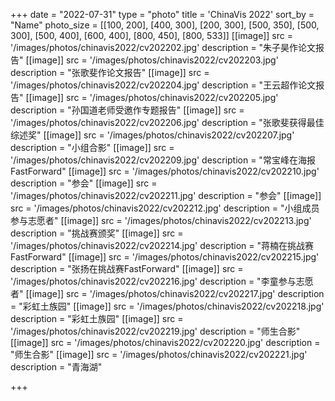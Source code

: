 +++
date = "2022-07-31"
type = "photo"
title = 'ChinaVis 2022'
sort_by = "Name"
photo_size = [[100, 200], [400, 300], [200, 300], [500, 350], [500, 300], [500, 400], [600, 400], [800, 450], [800, 533]]
[[image]]
src = '/images/photos/chinavis2022/cv202202.jpg'
description = "朱子昊作论文报告"
[[image]]
src = '/images/photos/chinavis2022/cv202203.jpg'
description = "张歌斐作论文报告"
[[image]]
src = '/images/photos/chinavis2022/cv202204.jpg'
description = "王云超作论文报告"
[[image]]
src = '/images/photos/chinavis2022/cv202205.jpg'
description = "孙国道老师受邀作专题报告"
[[image]]
src = '/images/photos/chinavis2022/cv202206.jpg'
description = "张歌斐获得最佳综述奖"
[[image]]
src = '/images/photos/chinavis2022/cv202207.jpg'
description = "小组合影"
[[image]]
src = '/images/photos/chinavis2022/cv202209.jpg'
description = "常宝峰在海报FastForward"
[[image]]
src = '/images/photos/chinavis2022/cv202210.jpg'
description = "参会"
[[image]]
src = '/images/photos/chinavis2022/cv202211.jpg'
description = "参会"
[[image]]
src = '/images/photos/chinavis2022/cv202212.jpg'
description = "小组成员参与志愿者"
[[image]]
src = '/images/photos/chinavis2022/cv202213.jpg'
description = "挑战赛颁奖"
[[image]]
src = '/images/photos/chinavis2022/cv202214.jpg'
description = "蒋楠在挑战赛FastForward"
[[image]]
src = '/images/photos/chinavis2022/cv202215.jpg'
description = "张扬在挑战赛FastForward"
[[image]]
src = '/images/photos/chinavis2022/cv202216.jpg'
description = "李童参与志愿者"
[[image]]
src = '/images/photos/chinavis2022/cv202217.jpg'
description = "彩虹土族园"
[[image]]
src = '/images/photos/chinavis2022/cv202218.jpg'
description = "彩虹土族园"
[[image]]
src = '/images/photos/chinavis2022/cv202219.jpg'
description = "师生合影"
[[image]]
src = '/images/photos/chinavis2022/cv202220.jpg'
description = "师生合影"
[[image]]
src = '/images/photos/chinavis2022/cv202221.jpg'
description = "青海湖"

+++
